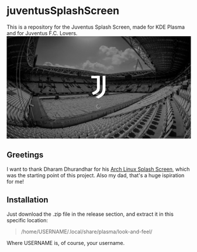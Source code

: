 # juventusSplashScreen
This is a repository for the Juventus Splash Screen, made for KDE Plasma and for Juventus F.C. Lovers.
![alt text](https://github.com/nicolabaesso/juventusSplashScreen/blob/master/contents/previews/splash.png)
## Greetings
I want to thank Dharam Dhurandhar for his [Arch Linux Splash Screen](https://store.kde.org/p/1526375/), which was the starting point of this project. Also my dad, that's a huge ispiration for me!
## Installation
Just download the .zip file in the release section, and  extract it in this specific location:
>/home/USERNAME/.local/share/plasma/look-and-feel/

Where USERNAME is, of course, your username.
